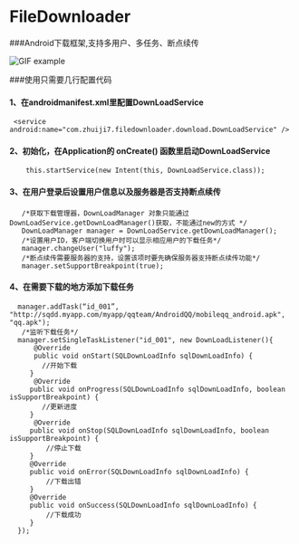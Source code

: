 # FileDownloader
###Android下载框架,支持多用户、多任务、断点续传

![GIF example](demo.gif)

###使用只需要几行配置代码

#### 1、在androidmanifest.xml里配置DownLoadService
```
 <service android:name="com.zhuiji7.filedownloader.download.DownLoadService" />
```
#### 2、初始化，在Application的 onCreate() 函数里启动DownLoadService 
```
    this.startService(new Intent(this, DownLoadService.class));
```
#### 3、在用户登录后设置用户信息以及服务器是否支持断点续传<br>
```
   /*获取下载管理器，DownLoadManager 对象只能通过DownLoadService.getDownLoadManager()获取，不能通过new的方式 */
   DownLoadManager manager = DownLoadService.getDownLoadManager();
   /*设置用户ID，客户端切换用户时可以显示相应用户的下载任务*/
   manager.changeUser("luffy");
   /*断点续传需要服务器的支持，设置该项时要先确保服务器支持断点续传功能*/ 
   manager.setSupportBreakpoint(true);
```   
#### 4、在需要下载的地方添加下载任务<br>
```
  manager.addTask(“id_001”, "http://sqdd.myapp.com/myapp/qqteam/AndroidQQ/mobileqq_android.apk", "qq.apk");
   /*监听下载任务*/
  manager.setSingleTaskListener("id_001", new DownLoadListener(){
      @Override
      public void onStart(SQLDownLoadInfo sqlDownLoadInfo) {
        //开始下载
     } 
      @Override
     public void onProgress(SQLDownLoadInfo sqlDownLoadInfo, boolean isSupportBreakpoint) {
        //更新进度
     } 
      @Override
     public void onStop(SQLDownLoadInfo sqlDownLoadInfo, boolean isSupportBreakpoint) {
         //停止下载
     } 
     @Override
     public void onError(SQLDownLoadInfo sqlDownLoadInfo) {
         //下载出错
     } 
     @Override
     public void onSuccess(SQLDownLoadInfo sqlDownLoadInfo) {
         //下载成功
     } 
  }); 
```
  
